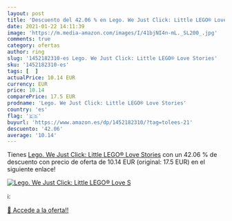 ```yaml
---
layout: post
title: 'Descuento del 42.06 % en Lego. We Just Click: Little LEGO® Love S'
date: 2021-01-22 14:11:39
image: 'https://m.media-amazon.com/images/I/41bjNI4n-mL._SL200_.jpg'
comments: true
category: ofertas
author: ring
slug: '1452182310-es Lego. We Just Click: Little LEGO® Love Stories'
sku: '1452182310-es'
tags: [  ]
actualPrice: 10.14 EUR
currency: EUR
price: 10.14
comparePrice: 17.5 EUR
prodname: 'Lego. We Just Click: Little LEGO® Love Stories'
country: 'es'
flag: '🇪🇸'
buyurl: 'https://www.amazon.es/dp/1452182310/?tag=tolees-21'
descuento: '42.06'
average: '10.14'
---
```


Tienes [Lego. We Just Click: Little LEGO® Love Stories](https://www.amazon.es/dp/1452182310/?tag=tolees-21) con un 42.06 % de descuento con precio de oferta de 10.14 EUR (original: 17.5 EUR) en el siguiente enlace!

[![Lego. We Just Click: Little LEGO® Love S](https://m.media-amazon.com/images/I/41bjNI4n-mL._SL200_.jpg)](https://www.amazon.es/dp/1452182310/?tag=tolees-21)

ℹ️:


[🛒 Accede a la oferta!!](https://www.amazon.es/dp/1452182310/?tag=tolees-21)
